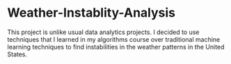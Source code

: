 # Weather-Instablity-Analysis
This project is unlike usual data analytics projects. I decided to use techniques that I learned in my algorithms course over traditional machine learning techniques to find instabilities in the weather patterns in the United States.
